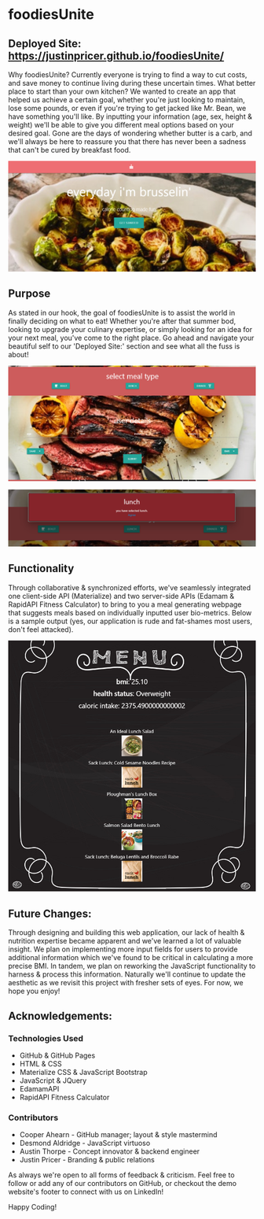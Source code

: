 # foodiesUnite

## Deployed Site: https://justinpricer.github.io/foodiesUnite/

Why foodiesUnite? Currently everyone is trying to find a way to cut costs, and save money to continue living during these uncertain times. What better place to start than your own kitchen? We wanted to create an app that helped us achieve a certain goal, whether you're just looking to maintain, lose some pounds, or even if you're trying to get jacked like Mr. Bean, we have something you'll like. By inputting your information (age, sex, height & weight) we'll be able to give you different meal options based on your desired goal. Gone are the days of wondering whether butter is a carb, and we'll always be here to reassure you that there has never been a sadness that can't be cured by breakfast food.

![Home Page](media/homePage.PNG)

## Purpose

As stated in our hook, the goal of foodiesUnite is to assist the world in finally deciding on what to eat! Whether you're after that summer bod, looking to upgrade your culinary expertise, or simply looking for an idea for your next meal, you've come to the right place. Go ahead and navigate your beautiful self to our 'Deployed Site:' section and see what all the fuss is about!

![User Input](media/inputPage.PNG)

![User Input](media/userSelection.PNG)

## Functionality

Through collaborative & synchronized efforts, we've seamlessly integrated one client-side API (Materialize) and two server-side APIs (Edamam & RapidAPI Fitness Calculator) to bring to you a meal generating webpage that suggests meals based on individually inputted user bio-metrics. Below is a sample output (yes, our application is rude and fat-shames most users, don't feel attacked).

![User Input](media/menuPage.PNG)

## Future Changes: 

Through designing and building this web application, our lack of health & nutrition expertise became apparent and we've learned a lot of valuable insight. We plan on implementing more input fields for users to provide additional information which we've found to be critical in calculating a more precise BMI. In tandem, we plan on reworking the JavaScript functionality to harness & process this information. Naturally we'll continue to update the aesthetic as we revisit this project with fresher sets of eyes. For now, we hope you enjoy!

## Acknowledgements:

### Technologies Used 
- GitHub & GitHub Pages
- HTML & CSS
- Materialize CSS & JavaScript Bootstrap
- JavaScript & JQuery
- EdamamAPI
- RapidAPI Fitness Calculator

### Contributors
- Cooper Ahearn - GitHub manager; layout & style mastermind
- Desmond Aldridge - JavaScript virtuoso
- Austin Thorpe - Concept innovator & backend engineer
- Justin Pricer - Branding & public relations

As always we're open to all forms of feedback & criticism. Feel free to follow or add any of our contributors on GitHub, or checkout the demo website's footer to connect with us on LinkedIn!

Happy Coding!

